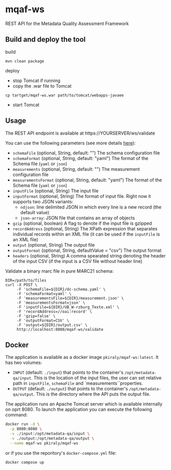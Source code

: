 # mqaf-ws
REST API for the Metadata Quality Assessment Framework

## Build and deploy the tool
build
```
mvn clean package
```

deploy
- stop Tomcat if running
- copy the .war file to Tomcat
```
cp tartget/mqaf-ws.war path/to/tomcat/webapps-javaee
```
- start Tomcat

## Usage

The REST API endpoint is available at https://YOURSERVER/ws/validate

You can use the following parameters (see more details [here](https://github.com/pkiraly/metadata-qa-marc#validating-marc-records)):

* `schemaFile` (optional, String, default: "") The schema configuration file
* `schemaFormat` (optional, String, default: "yaml") The format of the Schema file (`yaml` or `json`)
* `measurements` (optional, String, default: "") The measurement configuration file
* `measurementsFormat` (optional, String, default: "yaml") The format of the Schema file (`yaml` or `json`)
* `inputFile` (optional, String) The input file
* `inputFormat` (optional, String) The format of input file. Right now it supports two JSON variants:
  * `ndjson`: line delimited JSON in which every line is a new record (the default value)
  * `json-array`: JSON file that contains an array of objects
* `gzip` (optional, boolean) A flag to denote if the input file is gzipped
* `recordAddress` (optional, String) The XPath expression that separates individual records within an XML file 
    (it can be used if the `inputFile` is an XML file)
* `output` (optional, String) The output file
* `outputFormat` (optional, String, defaultValue = "csv") The output format
* `headers` (optional, String) A comma spearated string denoting the header of the input CSV 
   (if the input is a CSV file without header line)

Validate a binary marc file in pure MARC21 schema:
```
DIR=/path/to/files
curl -X POST \
     -F 'schemaFile=${DIR}/dc-schema.yaml' \
     -F 'schemaFormat=yaml' \
     -F 'measurementsFile=${DIR}/measurement.json' \
     -F 'measurementsFormat=json' \
     -F 'inputFile=${DIR}/UB_W-rzburg_Texte.xml' \
     -F 'recordAddress=//oai:record' \
     -F 'gzip=false' \
     -F 'outputFormat=CSV' \
     -F 'output=${DIR}/output.csv' \
     http://localhost:8080/mqaf-ws/validate
```

## Docker

The application is available as a docker image `pkiraly/mqaf-ws:latest`. It has two volumes:
- `INPUT` (default: `./input`) that points to the container's `/opt/metadata-qa/input`. This is the location of the 
   input files, the user can set relative path in `inputFile`, `schemaFile` and `measurements``properties.
- `OUTPUT` (default: `./output`) that points to the container's `/opt/metadata-qa/output`. This is the directory 
   where the API puts the output file.

The application runs an Apache Tomcat server which is available internally on oprt 8080. To launch the application you 
can execute the following command:

```bash
docker run -d \
  -p 8080:8080 \
  -v ./input:/opt/metadata-qa/input \
  -v ./output:/opt/metadata-qa/output \
  --name mqaf-ws pkiraly/mqaf-ws
```
or if you use the reporitory's `docker-compose.yml` file:

```bash
docker compose up
```